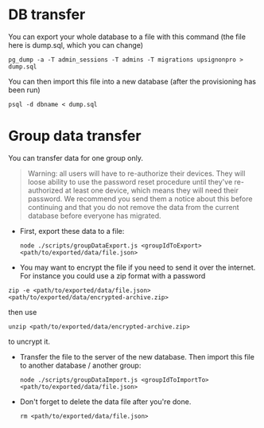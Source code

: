 # DB transfer

You can export your whole database to a file with this command (the file here is dump.sql, which you can change)

```
pg_dump -a -T admin_sessions -T admins -T migrations upsignonpro > dump.sql
```

You can then import this file into a new database (after the provisioning has been run)

```
psql -d dbname < dump.sql
```

# Group data transfer

You can transfer data for one group only.

> Warning: all users will have to re-authorize their devices. They will loose ability to use the password reset procedure until they've re-authorized at least one device, which means they will need their password. We recommend you send them a notice about this before continuing and that you do not remove the data from the current database before everyone has migrated.

- First, export these data to a file:

  ```
  node ./scripts/groupDataExport.js <groupIdToExport> <path/to/exported/data/file.json>
  ```

- You may want to encrypt the file if you need to send it over the internet. For instance you could use a zip format with a password

```
zip -e <path/to/exported/data/file.json> <path/to/exported/data/encrypted-archive.zip>
```

then use

```
unzip <path/to/exported/data/encrypted-archive.zip>
```

to uncrypt it.

- Transfer the file to the server of the new database.
  Then import this file to another database / another group:

  ```
  node ./scripts/groupDataImport.js <groupIdToImportTo> <path/to/exported/data/file.json>
  ```

- Don't forget to delete the data file after you're done.

  ```
  rm <path/to/exported/data/file.json>
  ```

```

```
